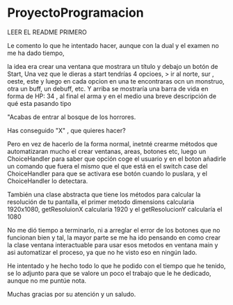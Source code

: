 # ProyectoProgramacion
LEER EL README PRIMERO


Le comento lo que he intentado hacer, aunque con la dual y el examen no me ha dado tiempo,

la idea era crear una ventana que mostrara un título y debajo un botón de Start, 
Una vez que le dieras a start tendrías 4 opcioes, > ir al norte, sur , oeste, este y luego en cada opcion en una te encontraras ocn un monstruo, otra un buff, un debuff, etc.
Y arriba se mostraría una barra de vida en forma de HP: 34 , al final el arma y en el medio una breve descripción de qué esta pasando tipo 

"Acabas de entrar al bosque de los horrores.

Has conseguido "X" , que quieres hacer?

Pero en vez de hacerlo de la forma normal, inetnté crearme métodos que automatizaran mucho el crear ventanas, areas, botones etc, luego un ChoiceHandler para saber que opción coge el usuario y en el boton añadirle un comando que fuera el mismo que el que está en el switch case del ChoiceHandler para que se activara ese botón cuando lo puslara, y el ChoiceHandler lo detectara.

También una clase abstracta que tiene los métodos  para calcular la resolución de tu pantalla, el primer metodo dimensions calcularia 1920x1080, getResoluionX calcularia 1920 y el getResolucionY calcularía el 1080

No me dió tiempo a terminarlo, ni a arreglar el error de los botones que no funcionan bien y tal, la mayor parte se me ha ido pensando en como crear la clase ventana interactuable para usar esos metodos en ventana main y asi automatizar el proceso, ya que no he visto eso en ningún lado.

He intentado y he hecho todo lo que he podido con el tiempo que he tenido, se lo adjunto para que se valore un poco el trabajo que le he dedicado, aunque no me puntúe nota.


Muchas gracias por su atención y un saludo.
